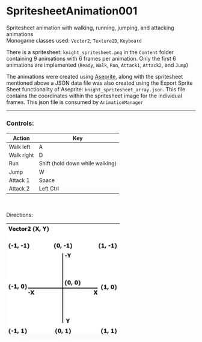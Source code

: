 ﻿# SpritesheetAnimation001

Spritesheet animation with walking, running, jumping, and attacking animations \
Monogame classes used: ```Vector2```, ```Texture2D```, ```Keyboard```

There is a spritesheet: `knight_spritesheet.png` in the `Content` folder containing 9 animations with 6 frames per animation. Only the first 6 animations are implemented (`Ready`, `Walk`, `Run`, `Attack1`, `Attack2`, and `Jump`)

The animations were created using [Aseprite](https://https://aseprite.org/), along with the spritesheet mentioned above a JSON data file was also created using the Export Sprite Sheet functionality of Aseprite: `knight_spritesheet_array.json`. This file contains the coordinates within the spritesheet image for the individual frames. This json file is consumed by `AnimationManager`

---
### Controls:

| Action      | Key       |
| --------    | -------   |
| Walk left   | A         |
| Walk right  | D         |
| Run         | Shift (hold down while walking)    |
| Jump        | W         |
| Attack 1    | Space     |
| Attack 2    | Left Ctrl |

\
\
Directions:

![alt text](Vector2_Directions.png "Title")


